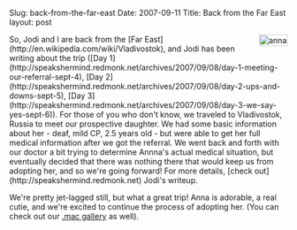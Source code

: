 Slug: back-from-the-far-east
Date: 2007-09-11
Title: Back from the Far East
layout: post

<img  alt="anna" class="at-xid-6a010534988cd3970b0120a5b36c06970c " src="http://steveivy.typepad.com/.a/6a010534988cd3970b0120a5b36c06970c-pi" style="float:right; margin:0 0 8px 8px; padding:1px; border:1px solid #ccc;" />
So, Jodi and I are back from the [Far East](http://en.wikipedia.com/wiki/Vladivostok), and Jodi has been writing about the trip ([Day 1](http://speakshermind.redmonk.net/archives/2007/09/08/day-1-meeting-our-referral-sept-4), [Day 2](http://speakshermind.redmonk.net/archives/2007/09/08/day-2-ups-and-downs-sept-5), [Day 3](http://speakshermind.redmonk.net/archives/2007/09/08/day-3-we-say-yes-sept-6)). For those of you who don't know, we traveled to Vladivostok, Russia to meet our prospective daughter. We had some basic information about her - deaf, mild CP, 2.5 years old - but were able to get her full medical information after we got the referral. We went back and forth with our doctor a bit trying to determine Annna's actual medical situation, but eventually decided that there was nothing there that would keep us from adopting her, and so we're going forward! For more details, [check out](http://speakshermind.redmonk.net) Jodi's writeup.

We're pretty jet-lagged still, but what a great trip! Anna is adorable, a real cutie, and we're excited to continue the process of adopting her. (You can check out our [.mac gallery](http://gallery.mac.com/azivyfamily#gallery) as well).
